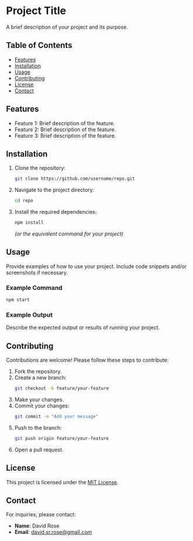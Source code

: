 # Project Title

A brief description of your project and its purpose.

## Table of Contents

- [Features](#features)
- [Installation](#installation)
- [Usage](#usage)
- [Contributing](#contributing)
- [License](#license)
- [Contact](#contact)

## Features

- Feature 1: Brief description of the feature.
- Feature 2: Brief description of the feature.
- Feature 3: Brief description of the feature.

## Installation

1. Clone the repository:
   ```bash
   git clone https://github.com/username/repo.git
   ```
2. Navigate to the project directory:
   ```bash
   cd repo
   ```
3. Install the required dependencies:
   ```bash
   npm install
   ```
   *(or the equivalent command for your project)*

## Usage

Provide examples of how to use your project. Include code snippets and/or screenshots if necessary.

### Example Command

```bash
npm start
```

### Example Output

Describe the expected output or results of running your project.

## Contributing

Contributions are welcome! Please follow these steps to contribute:

1. Fork the repository.
2. Create a new branch:
   ```bash
   git checkout -b feature/your-feature
   ```
3. Make your changes.
4. Commit your changes:
   ```bash
   git commit -m "Add your message"
   ```
5. Push to the branch:
   ```bash
   git push origin feature/your-feature
   ```
6. Open a pull request.

## License

This project is licensed under the [MIT License](LICENSE).

## Contact

For inquiries, please contact:

- **Name**: David Rose
- **Email**: david.sr.rose@gmail.com


